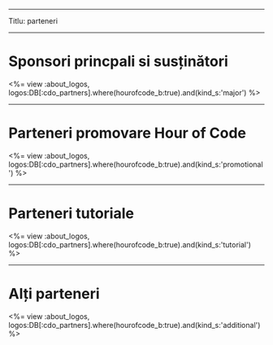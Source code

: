* * *

Titlu: parteneri

* * *

# Sponsori princpali si susținători

<%= view :about_logos, logos:DB[:cdo_partners].where(hourofcode_b:true).and(kind_s:'major') %>

* * *

# Parteneri promovare Hour of Code

<%= view :about_logos, logos:DB[:cdo_partners].where(hourofcode_b:true).and(kind_s:'promotional') %>

* * *

# Parteneri tutoriale

<%= view :about_logos, logos:DB[:cdo_partners].where(hourofcode_b:true).and(kind_s:'tutorial') %>

* * *

# Alți parteneri

<%= view :about_logos, logos:DB[:cdo_partners].where(hourofcode_b:true).and(kind_s:'additional') %>
